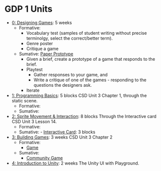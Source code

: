 # GDP 1 Units

* [0: Designing Games](0): 5 weeks
  - Formative:
    - Vocabulary test (samples of student writing without precise terminolgy, select the correct/better term).
    - Genre poster
    - Critique a game
  - Sumative: [Paper Prototype](../projects/0)
    - Given a brief, create a prototype of a game that responds to the brief.
    - Playtest
      - Gather responses to your game, and
      - Write a critique of one of the games - responding to the questions the designers ask.
    - Iterate
* [1: Programming Basics](1): 5 blocks
   CSD Unit 3 Chapter 1, through the static scene.
  - Formative:
  - Sumative:
* [2: Sprite Movement & Interaction](2): 8 blocks
   Through the Interactive card CSD Unit 3 Lesson 14.
  - Formative:
  - Sumative:  - [Interactive Card](../projects/1): 3 blocks
* [3: Building Games](3): 3 weeks
   CSD Unit 3 Chapter 2
  - Formative:
    - [Game](../projects/2)
  - Sumative:
    - [Community Game](../projects/3)
* [4: Introduction to Unity](4): 2 weeks
   The Unity UI with Playground.

